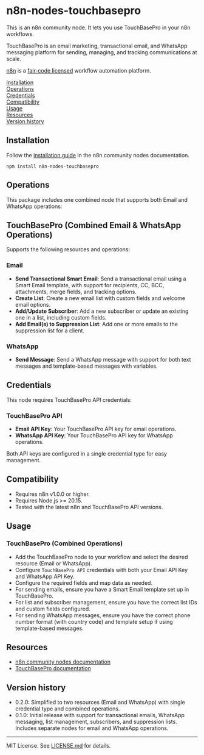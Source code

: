 # n8n-nodes-touchbasepro

This is an n8n community node. It lets you use TouchBasePro in your n8n workflows.

TouchBasePro is an email marketing, transactional email, and WhatsApp messaging platform for sending, managing, and tracking communications at scale.

[n8n](https://n8n.io/) is a [fair-code licensed](https://docs.n8n.io/reference/license/) workflow automation platform.

[Installation](#installation)  
[Operations](#operations)  
[Credentials](#credentials)  
[Compatibility](#compatibility)  
[Usage](#usage)  
[Resources](#resources)  
[Version history](#version-history)  

## Installation

Follow the [installation guide](https://docs.n8n.io/integrations/community-nodes/installation/) in the n8n community nodes documentation.

```
npm install n8n-nodes-touchbasepro
```

## Operations

This package includes one combined node that supports both Email and WhatsApp operations:

## TouchBasePro (Combined Email & WhatsApp Operations)
Supports the following resources and operations:

### Email
- **Send Transactional Smart Email**: Send a transactional email using a Smart Email template, with support for recipients, CC, BCC, attachments, merge fields, and tracking options.
- **Create List**: Create a new email list with custom fields and welcome email options.
- **Add/Update Subscriber**: Add a new subscriber or update an existing one in a list, including custom fields.
- **Add Email(s) to Suppression List**: Add one or more emails to the suppression list for a client.

### WhatsApp
- **Send Message**: Send a WhatsApp message with support for both text messages and template-based messages with variables.

## Credentials

This node requires TouchBasePro API credentials:

### TouchBasePro API
- **Email API Key**: Your TouchBasePro API key for email operations.
- **WhatsApp API Key**: Your TouchBasePro API key for WhatsApp operations.

Both API keys are configured in a single credential type for easy management.

## Compatibility

- Requires n8n v1.0.0 or higher.
- Requires Node.js >= 20.15.
- Tested with the latest n8n and TouchBasePro API versions.

## Usage

### TouchBasePro (Combined Operations)
- Add the TouchBasePro node to your workflow and select the desired resource (Email or WhatsApp).
- Configure `TouchBasePro API` credentials with both your Email API Key and WhatsApp API Key.
- Configure the required fields and map data as needed.
- For sending emails, ensure you have a Smart Email template set up in TouchBasePro.
- For list and subscriber management, ensure you have the correct list IDs and custom fields configured.
- For sending WhatsApp messages, ensure you have the correct phone number format (with country code) and template setup if using template-based messages.

## Resources

* [n8n community nodes documentation](https://docs.n8n.io/integrations/#community-nodes)
* [TouchBasePro documentation](https://www.touchbasepro.io/)

## Version history

- 0.2.0: Simplified to two resources (Email and WhatsApp) with single credential type and combined operations.
- 0.1.0: Initial release with support for transactional emails, WhatsApp messaging, list management, subscribers, and suppression lists. Includes separate nodes for email and WhatsApp operations.

---

MIT License. See [LICENSE.md](./LICENSE.md) for details.
